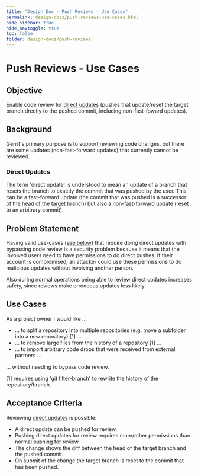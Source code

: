 ```yaml
---
title: "Design Doc - Push Reviews - Use Cases"
permalink: design-docs/push-reviews-use-cases.html
hide_sidebar: true
hide_navtoggle: true
toc: false
folder: design-docs/push-reviews
---
```


# Push Reviews - Use Cases

## <a id="objective">Objective

Enable code review for [direct updates](#direct-updates) (pushes that
update/reset the target branch drectly to the pushed commit, including
non-fast-foward updates).

## <a id="background">Background

Gerrit's primary purpose is to support reviewing code changes, but there are
some updates (non-fast-forward updates) that currently cannot be reviewed.

### <a id="direct-updates">Direct Updates

The term 'direct update' is understood to mean an update of a branch that resets
the branch to exactly the commit that was pushed by the user. This can be a
fast-forward update (the commit that was pushed is a successor of the head of
the target branch) but also a non-fast-forward update (reset to an arbitrary
commit).

## <a id="problem-statement">Problem Statement

Having valid use-cases ([see below](#use-cases)) that require doing direct
updates with bypassing code review is a security problem because it means that
the involved users need to have permissions to do direct pushes. If their
account is compromised, an attacker could use these permissions to do malicious
updates without involving another person.

Also during normal operations being able to review direct updates increases
safety, since reviews make erroneous updates less likely.

## <a id="use-cases">Use Cases

As a project owner I would like ...

* ... to split a repository into multiple repositories (e.g. move a
  subfolder into a new repository) [1] ...
* ... to remove large files from the history of a repository [1] ...
* ... to import arbitrary code drops that were received from external
  partners ...

... without needing to bypass code review.

[1] requires using 'git filter-branch' to rewrite the history of the
repository/branch.

## <a id="acceptance-criteria">Acceptance Criteria

Reviewing [direct updates](#direct-updates) is possible:

* A direct update can be pushed for review.
* Pushing direct updates for review requires more/other permissions than normal
  pushing for review.
* The change shows the diff between the head of the target branch and the pushed
  commit.
* On submit of the change the target branch is reset to the commit that has been
  pushed.

